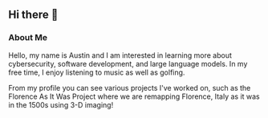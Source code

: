## Hi there 👋

### About Me

Hello, my name is Austin and I am interested in learning more about cybersecurity, software development, and large language models. In my free time, I enjoy listening to music as well as golfing. 

From my profile you can see various projects I've worked on, such as the Florence As It Was Project where we are remapping Florence, Italy as it was in the 1500s using 3-D imaging!

<!--
**austinmcb1/austinmcb1** is a ✨ _special_ ✨ repository because its `README.md` (this file) appears on your GitHub profile.

Here are some ideas to get you started:

- 🔭 I’m currently working on ...
- 🌱 I’m currently learning ...
- 👯 I’m looking to collaborate on ...
- 🤔 I’m looking for help with ...
- 💬 Ask me about ...
- 📫 How to reach me: ...
- 😄 Pronouns: ...
- ⚡ Fun fact: ...
-->
